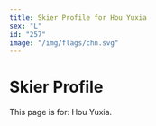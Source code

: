 ```yaml
---
title: Skier Profile for Hou Yuxia
sex: "L"
id: "257"
image: "/img/flags/chn.svg" 
---
```


# Skier Profile

This page is for: Hou Yuxia.
    